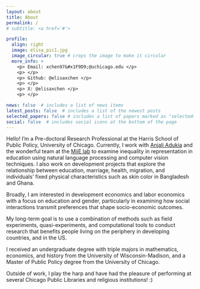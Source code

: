 ```yaml
---
layout: about
title: About
permalink: /
# subtitle: <a href='#'>

profile:
  align: right
  image: elisa_pic1.jpg
  image_circular: true # crops the image to make it circular
  more_info: >
    <p> Email: xchen97&#x1F9D9;@uchicago.edu </p>
    <p> </p>
    <p> Github: @elisaxchen </p>
    <p> </p>
    <p> X: @elisaxchen </p>
    <p> </p>

news: false  # includes a list of news items
latest_posts: false  # includes a list of the newest posts
selected_papers: false # includes a list of papers marked as "selected={true}"
social: false  # includes social icons at the bottom of the page
---
```


Hello! I’m a Pre-doctoral Research Professional at the Harris School of Public Policy, University of Chicago. Currently, I work with [Anjali Adukia](https://voices.uchicago.edu/anjali/) and the wonderful team at the [MiiE lab](https://voices.uchicago.edu/miielab/) to examine inequality in representation in education using natural language processing and computer vision techniques. I also work on development projects that explore the relationship between education, marriage, health, migration, and individuals’ fixed physical characteristics such as skin color in Bangladesh and Ghana.

Broadly, I am interested in development economics and labor economics with a focus on education and gender, particularly in examining how social interactions transmit preferences that shape socio-economic outcomes. 

My long-term goal is to use a combination of methods such as field experiments, quasi-experiments, and computational tools to conduct research that benefits people living on the periphery in developing countries, and in the US.

I received an undergraduate degree with triple majors in mathematics, economics, and history from the University of Wisconsin-Madison, and a Master of Public Policy degree from the University of Chicago.

Outside of work, I play the harp and have had the pleasure of performing at several Chicago Public Libraries and religious institutions! :) 
